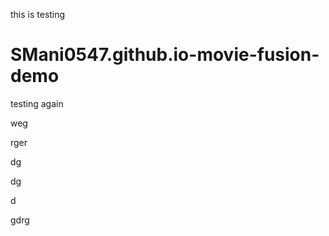 this is testing

# SMani0547.github.io-movie-fusion-demo

testing again


weg

rger

dg

dg

d

gdrg
